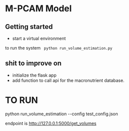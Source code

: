 # M-PCAM Model

## Getting started
  - start a virtual environment
  
  to run the system ``` python run_volume_estimation.py``` 
  


## shit to improve on
- initialize the flask app
- add function to call api for the macronutrient database.




# TO RUN 

python run_volume_estimation --config test_config.json

endpoint is http://127.0.0.1:5000/get_volumes

